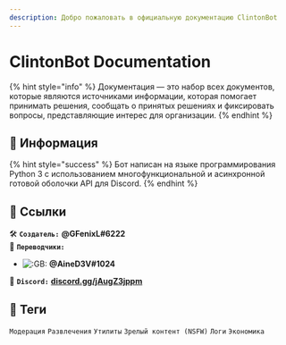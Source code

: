 ```yaml
---
description: Добро пожаловать в официальную документацию ClintonBot
---
```


# ClintonBot Documentation



{% hint style="info" %}
Документация — это набор всех документов, которые являются источниками информации, которая помогает принимать решения, сообщать о принятых решениях и фиксировать вопросы, представляющие интерес для организации.
{% endhint %}

## 📜 Информация <a id="information"></a>

{% hint style="success" %}
Бот написан на языке программирования Python 3 с использованием многофункциональной и асинхронной готовой оболочки API для Discord.
{% endhint %}

## 🔗 Ссылки <a id="links"></a>

🛠️ **`Создатель:`** **@GFenixL\#6222**  
💬 **`Переводчики:`**

* ![:GB:](https://cdn.discordapp.com/attachments/738876729552142447/829945928441921588/GB.png)  **@AineD3V\#1024**

📢 **`Discord:`** [**discord.gg/jAugZ3jppm**](https://discord.gg/jAugZ3jppm)

## 📍 Теги <a id="tegs"></a>

`Модерация` `Развлечения` `Утилиты` `Зрелый контент (NSFW)` `Логи` `Экономика`

